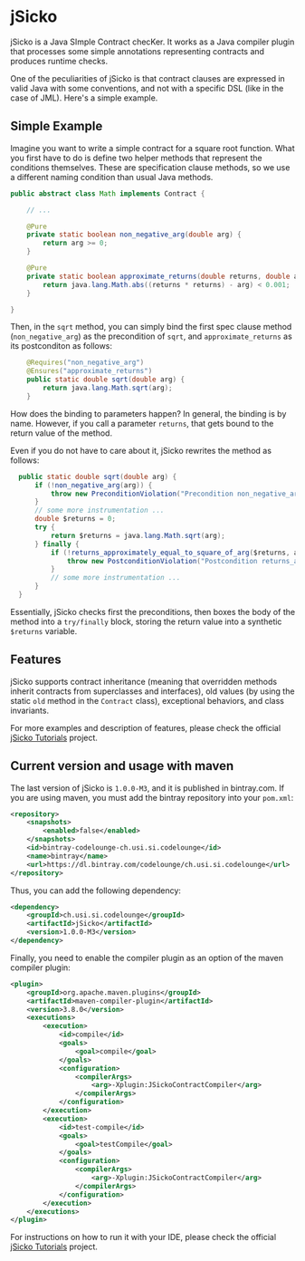 # jSicko

jSicko is a Java SImple Contract checKer. It works as a Java compiler plugin that processes some simple annotations representing contracts and produces runtime checks. 

One of the peculiarities of jSicko is that contract clauses are expressed in valid Java with some conventions, and not with a specific DSL (like in the case of JML). Here's a simple example.

## Simple Example
Imagine you want to write a simple contract for a square root function. What you first have to do is define two helper methods that represent the conditions themselves. These are specification clause methods, so we use a different naming condition than usual Java methods.

```java
public abstract class Math implements Contract {

    // ...

    @Pure
    private static boolean non_negative_arg(double arg) {
        return arg >= 0;
    }

    @Pure
    private static boolean approximate_returns(double returns, double arg) {
        return java.lang.Math.abs((returns * returns) - arg) < 0.001;
    }

}
```

Then, in the `sqrt` method, you can simply bind the first spec clause method (`non_negative_arg`) as the precondition of `sqrt`, and `approximate_returns` as its postconditon as follows:

```java
    @Requires("non_negative_arg")
    @Ensures("approximate_returns")
    public static double sqrt(double arg) {
        return java.lang.Math.sqrt(arg);
    }
```

How does the binding to parameters happen? In general, the binding is by name. However, if you call a parameter `returns`, that gets bound to the return value of the method. 

Even if you do not have to care about it, jSicko rewrites the method as follows:

```java
  public static double sqrt(double arg) {
      if (!non_negative_arg(arg)) {
          throw new PreconditionViolation("Precondition non_negative_arg violated on method sqrt");
      }
      // some more instrumentation ...
      double $returns = 0;
      try {
          return $returns = java.lang.Math.sqrt(arg);
      } finally {
          if (!returns_approximately_equal_to_square_of_arg($returns, arg)) {
              throw new PostconditionViolation("Postcondition returns_approximately_equal_to_square_of_arg violated on method sqrt");
          }
          // some more instrumentation ...
      }
  }
```

Essentially, jSicko checks first the preconditions, then boxes the body of the method into a `try/finally` block, storing the return value into a synthetic `$returns` variable.

## Features

jSicko supports contract inheritance (meaning that overridden methods inherit contracts from superclasses and interfaces), old values (by using the static `old` method in the `Contract` class), exceptional behaviors, and class invariants.

For more examples and description of features, please check the official [jSicko Tutorials](https://github.com/si-codelounge/jsicko-tutorials) project.

## Current version and usage with maven

The last version of jSicko is `1.0.0-M3`, and it is published in bintray.com. If you are using maven, you must add the bintray repository into your `pom.xml`:

```xml
<repository>
    <snapshots>
        <enabled>false</enabled>
    </snapshots>
    <id>bintray-codelounge-ch.usi.si.codelounge</id>
    <name>bintray</name>
    <url>https://dl.bintray.com/codelounge/ch.usi.si.codelounge</url>
</repository>
```  

Thus, you can add the following dependency:

```xml
<dependency>
    <groupId>ch.usi.si.codelounge</groupId>
    <artifactId>jSicko</artifactId>
    <version>1.0.0-M3</version>
</dependency>
```      

Finally, you need to enable the compiler plugin as an option of the maven compiler plugin:

```xml
<plugin>
    <groupId>org.apache.maven.plugins</groupId>
    <artifactId>maven-compiler-plugin</artifactId>
    <version>3.8.0</version>
    <executions>
        <execution>
            <id>compile</id>
            <goals>
                <goal>compile</goal>
            </goals>
            <configuration>
                <compilerArgs>
                    <arg>-Xplugin:JSickoContractCompiler</arg>
                </compilerArgs>
            </configuration>
        </execution>
        <execution>
            <id>test-compile</id>
            <goals>
                <goal>testCompile</goal>
            </goals>
            <configuration>
                <compilerArgs>
                    <arg>-Xplugin:JSickoContractCompiler</arg>
                </compilerArgs>
            </configuration>
        </execution>
    </executions>
</plugin>
```                

For instructions on how to run it with your IDE, please check the official [jSicko Tutorials](https://github.com/si-codelounge/jsicko-tutorials) project.
